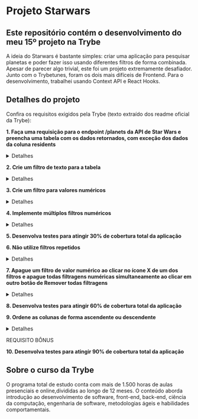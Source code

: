 # Projeto Starwars
## Este repositório contém o desenvolvimento do meu 15º projeto na Trybe

A ideia do Starwars é bastante simples: criar uma aplicação para pesquisar planetas e poder fazer isso usando diferentes filtros de forma combinada. Apesar de parecer algo trivial, este foi um projeto extremamente desafiador. Junto com o Trybetunes, foram os dois mais difíceis de Frontend. Para o desenvolvimento, trabalhei usando Context API e React Hooks.

## Detalhes do projeto

Confira os requisitos exigidos pela Trybe (texto extraído dos readme oficial da Trybe):

**1. Faça uma requisição para o endpoint /planets da API de Star Wars e preencha uma tabela com os dados retornados, com exceção dos dados da coluna residents**

<details><summary>Detalhes</summary>
<p>

> A tabela deve ser renderizada por um componente chamado Table.

</p>
</details>

**2. Crie um filtro de texto para a tabela**

<details><summary>Detalhes</summary>
<p>

> A tabela deve ser atualizada com os planetas que se encaixam no filtro à medida que o nome é digitado, sem ter que apertar em um botão para efetuar a filtragem. Por exemplo, se for digitado "Tatoo" no campo de texto, o planeta "Tatooine" deve ser exibido.

</p>
</details>

**3. Crie um filtro para valores numéricos**

<details><summary>Detalhes</summary>
<p>

> O filtro funcionará com três seletores:

* O primeiro deve abrir um dropdown que permita a quem usa selecionar uma das seguintes colunas: population, orbital_period, diameter, rotation_period e surface_water.
* O segundo deve determinar se a faixa de valor será maior que, menor que ou igual a o numero que virá a seguir.
* O terceiro deve ser uma caixa de texto que só aceita números.

> A combinação desses três seletores, ao clicar no botão, deve filtrar os dados da tabela de acordo com a coluna correspondente e com os valores escolhidos.

</p>
</details>

**4. Implemente múltiplos filtros numéricos**
<details><summary>Detalhes</summary>
<p>

> Deverá ser possível adicionar múltiplos filtros numéricos. Todos os filtros adicionados devem funcionar de forma conjunta.

</p>
</details>

**5. Desenvolva testes para atingir 30% de cobertura total da aplicação**

**6. Não utilize filtros repetidos**

<details><summary>Detalhes</summary>
<p>

> Caso um filtro seja totalmente preenchido, um novo filtro de valores numéricos deve ser carregado:

* Este novo filtro não deve incluir quaisquer colunas que já tenham sido selecionadas em filtros de valores numéricos anteriores;
* Caso todas as colunas já tenham sido inclusas em filtros anteriores, não deve ser carregado um novo filtro;
* Você deve usar Context API e Hooks para fazer o gerenciamento do estado da aplicação.

</p>
</details>

**7. Apague um filtro de valor numérico ao clicar no ícone X de um dos filtros e apague todas filtragens numéricas simultaneamente ao clicar em outro botão de Remover todas filtragens**

<details><summary>Detalhes</summary>
<p>

> O button que permite exclusão de um filtro deve existir em todos os filtros de valores numéricos.

> O button de Remover todas filtragens deverá possuir o data-testid='button-remove-filters'. Este button será responsável pela remoção de todos os filtros numéricos simultaneamente.

</p>
</details>

**8. Desenvolva testes para atingir 60% de cobertura total da aplicação**

**9. Ordene as colunas de forma ascendente ou descendente**

<details><summary>Detalhes</summary>
<p>

> A ordenação deve ser feita via filtro: um dropdown selecionará a coluna a basear a ordenação e um par de radio buttons determinará se é ascendente ou descendente.

* Caso a coluna ordenada possua planetas com valores unknown, você deverá ordená-los de forma que valores unknown ficarão em último lugar na ordenação.

> Por fim, crie um botão para submeter a ordenação.

</p>
</details>

REQUISITO BÔNUS

**10. Desenvolva testes para atingir 90% de cobertura total da aplicação**

## Sobre o curso da Trybe
O programa total de estudo conta com mais de 1.500 horas de aulas presenciais e online,divididas ao longo de 12 meses. O conteúdo aborda introdução ao desenvolvimento de software, front-end, back-end, ciência da computação, engenharia de software, metodologias ágeis e habilidades comportamentais.
